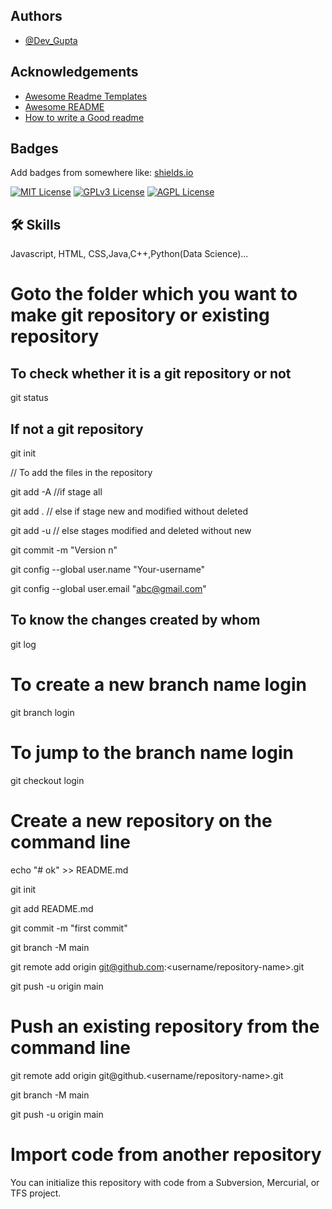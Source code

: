 ## Authors

- [@Dev_Gupta](https://www.linkedin.com/in/dev-gupta-9270aa222/)

## Acknowledgements

 - [Awesome Readme Templates](https://awesomeopensource.com/project/elangosundar/awesome-README-templates)
 - [Awesome README](https://github.com/matiassingers/awesome-readme)
 - [How to write a Good readme](https://bulldogjob.com/news/449-how-to-write-a-good-readme-for-your-github-project)

## Badges

Add badges from somewhere like: [shields.io](https://shields.io/)

[![MIT License](https://img.shields.io/badge/License-MIT-green.svg)](https://choosealicense.com/licenses/mit/)
[![GPLv3 License](https://img.shields.io/badge/License-GPL%20v3-yellow.svg)](https://opensource.org/licenses/)
[![AGPL License](https://img.shields.io/badge/license-AGPL-blue.svg)](http://www.gnu.org/licenses/agpl-3.0)


## 🛠 Skills
Javascript, HTML, CSS,Java,C++,Python(Data Science)...

# Goto the folder which you want to make git repository or existing repository

## To check whether it is a git repository or not

git status

## If not a git repository

git init

// To add the files in the repository

git add -A       //if stage all

git add .              // else if stage new and modified without deleted

git add -u              // else stages modified and deleted without new

git commit -m "Version n"

git config --global user.name "Your-username"

git config --global user.email "abc@gmail.com"

## To know the changes created by whom

git log

# To create a new branch name login

git branch login

# To jump to the branch name login

git checkout login

# Create a new repository on the command line

echo "# ok" >> README.md

git init

git add README.md

git commit -m "first commit"

git branch -M main

git remote add origin git@github.com:<username/repository-name>.git

git push -u origin main

# Push an existing repository from the command line

git remote add origin git@github.<username/repository-name>.git

git branch -M main

git push -u origin main


# Import code from another repository

You can initialize this repository with code from a Subversion, Mercurial, or TFS project.




